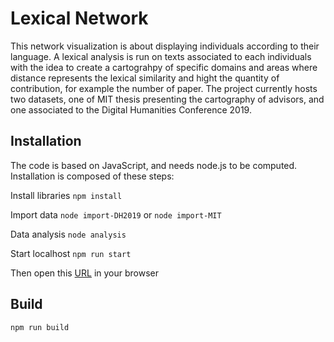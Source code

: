 # Lexical Network

This network visualization is about displaying individuals according to their language. A lexical analysis is run on texts associated to each individuals with the idea to create a cartograhpy of specific domains and areas where distance represents the lexical similarity and hight the quantity of contribution, for example the number of paper.
The project currently hosts two datasets, one of MIT thesis presenting the cartography of advisors, and one associated to the Digital Humanities Conference 2019.

## Installation
The code is based on JavaScript, and needs node.js to be computed. Installation is composed of these steps:

Install libraries
`npm install`

Import data
`node import-DH2019`
or `node import-MIT`

Data analysis
`node analysis`

Start localhost
`npm run start`

Then open this [URL](http://localhost:8080) in your browser 

## Build
`npm run build`




